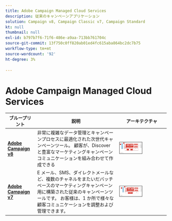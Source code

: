 ```yaml
---
title: Adobe Campaign Managed Cloud Services
description: 従来のキャンペーンアプリケーション
solution: Campaign v8, Campaign Classic v7, Campaign Standard
kt: null
thumbnail: null
exl-id: b797b7f6-71f6-486e-a9aa-713bb761704c
source-git-commit: 13f750c0ff820ab01ed4fc615aba864bc2dc7b75
workflow-type: tm+mt
source-wordcount: '92'
ht-degree: 3%

---
```


# Adobe Campaign Managed Cloud Services


| ブループリント | 説明 | アーキテクチャ |
|---|---|---|
| **[Adobe Campaign v8](campaign-v8.md)** | 非常に複雑なデータ管理とキャンペーンプロセスに最適化された次世代キャンペーンツール。 顧客が、Discover と豊富なマーケティングキャンペーンコミュニケーションを組み合わせて作成できる | <img src="assets/campaign-v8-architecture.svg" alt="Campaign v8 ブループリントのリファレンスアーキテクチャ" style="width:50%; border:1px solid #4a4a4a" /> |
| **[Adobe Campaign v7](campaign-v7.md)** | E メール、SMS、ダイレクトメールなど、複数のチャネルをまたいだバッチベースのマーケティングキャンペーン用に構築された従来のキャンペーンツールです。 お客様は、1 か所で様々な顧客コミュニケーションを調整および管理できます。 | <img src="assets/campaign-v7-architecture.svg" alt="Campaign v7 ブループリントのリファレンスアーキテクチャ" style="width:50%; border:1px solid #4a4a4a" /> |
